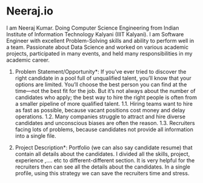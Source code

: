 # Neeraj.io

I am Neeraj Kumar. Doing Computer Science Engineering from Indian Institute of Information Technology Kalyani (IIIT Kalyani). 
I am Software Engineer with excellent Problem-Solving skills and ability to perform well in a team. 
Passionate about Data Science and worked on various academic projects, participated in many events, and held many responsibilities in my academic career.


1. Problem Statement/Opportunity*: 
If you’ve ever tried to discover the right candidate in a pool full of unqualified talent, you’ll know that your options are limited. You’ll choose the best person you can find at the time—not the best fit for the job. But it’s not always about the number of candidates who apply; the best way to hire the right people is often from a smaller pipeline of more qualified talent. 
1.1. Hiring teams want to hire as fast as possible, because vacant positions cost money and delay operations.
1.2. Many companies struggle to attract and hire diverse candidates and unconscious biases are often the reason.
1.3. Recruiters facing lots of problems, because candidates not provide all information into a single file.


2. Project Description*:
Portfolio (we can also say candidate resume) that contain all details about the candidates. I divided all the skills, project, experience ,.... etc to different-different section. It is very helpful for the recruiters then can see all the details about the candidates. In a single profile, using this strategy we can save the recruiters time and stress.
